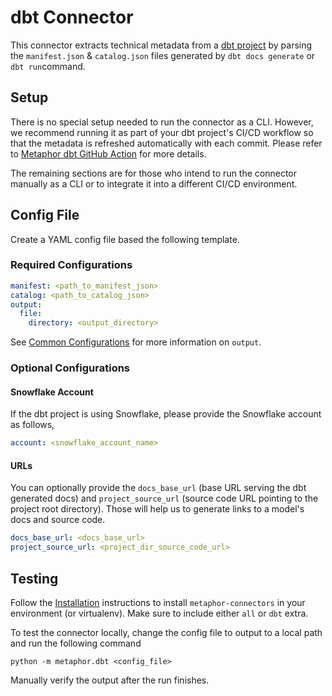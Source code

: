 # dbt Connector

This connector extracts technical metadata from a [dbt project](https://docs.getdbt.com/docs/building-a-dbt-project/projects) by parsing the `manifest.json` & `catalog.json` files generated by `dbt docs generate` or `dbt run`command.

## Setup

There is no special setup needed to run the connector as a CLI. However, we recommend running it as part of your dbt project's CI/CD workflow so that the metadata is refreshed automatically with each commit. Please refer to [Metaphor dbt GitHub Action](https://github.com/MetaphorData/dbt-action) for more details.

The remaining sections are for those who intend to run the connector manually as a CLI or to integrate it into a different CI/CD environment.

## Config File

Create a YAML config file based the following template.

### Required Configurations

```yaml
manifest: <path_to_manifest_json>
catalog: <path_to_catalog_json>
output:
  file:
    directory: <output_directory>
```

See [Common Configurations](../common/README.md) for more information on `output`.

### Optional Configurations

#### Snowflake Account

If the dbt project is using Snowflake, please provide the Snowflake account as follows,

```yaml
account: <snowflake_account_name>
```

#### URLs

You can optionally provide the `docs_base_url` (base URL serving the dbt generated docs) and `project_source_url` (source code URL pointing to the project root directory). Those will help us to generate links to a model's docs and source code.

```yaml
docs_base_url: <docs_base_url>
project_source_url: <project_dir_source_code_url>
```

## Testing

Follow the [Installation](../../README.md) instructions to install `metaphor-connectors` in your environment (or virtualenv). Make sure to include either `all` or `dbt` extra.

To test the connector locally, change the config file to output to a local path and run the following command

```
python -m metaphor.dbt <config_file>
```

Manually verify the output after the run finishes.
